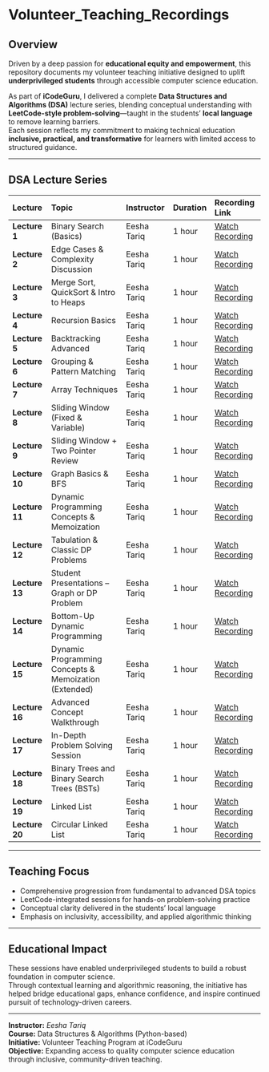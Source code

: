 # Volunteer_Teaching_Recordings

## Overview
Driven by a deep passion for **educational equity and empowerment**, this repository documents my volunteer teaching initiative designed to uplift **underprivileged students** through accessible computer science education.  

As part of **iCodeGuru**, I delivered a complete **Data Structures and Algorithms (DSA)** lecture series, blending conceptual understanding with **LeetCode-style problem-solving**—taught in the students’ **local language** to remove learning barriers.  
Each session reflects my commitment to making technical education **inclusive, practical, and transformative** for learners with limited access to structured guidance.

---

## DSA Lecture Series

| Lecture | Topic | Instructor | Duration | Recording Link |
|:--------|:-------|:------------|:----------|:----------------|
| **Lecture 1** | Binary Search (Basics) | Eesha Tariq | 1 hour | [Watch Recording](https://www.facebook.com/share/v/1AZ7xJrcMS/) |
| **Lecture 2** | Edge Cases & Complexity Discussion | Eesha Tariq | 1 hour | [Watch Recording](https://www.facebook.com/share/v/1YErUvBdKL/) |
| **Lecture 3** | Merge Sort, QuickSort & Intro to Heaps | Eesha Tariq | 1 hour | [Watch Recording](https://www.facebook.com/share/v/19FBd2ujus/) |
| **Lecture 4** | Recursion Basics | Eesha Tariq | 1 hour | [Watch Recording](https://www.facebook.com/share/v/1Anz4RdLaF/) |
| **Lecture 5** | Backtracking Advanced | Eesha Tariq | 1 hour | [Watch Recording](https://www.facebook.com/share/v/1KWhvSeciS/) |
| **Lecture 6** | Grouping & Pattern Matching | Eesha Tariq | 1 hour | [Watch Recording](https://web.facebook.com/share/v/1AhjvScxTU/) |
| **Lecture 7** | Array Techniques | Eesha Tariq | 1 hour | [Watch Recording](https://www.facebook.com/share/v/19kV2SNw6T/) |
| **Lecture 8** | Sliding Window (Fixed & Variable) | Eesha Tariq | 1 hour | [Watch Recording](https://www.facebook.com/share/v/1JkeQtZfZs/) |
| **Lecture 9** | Sliding Window + Two Pointer Review | Eesha Tariq | 1 hour | [Watch Recording](https://www.facebook.com/share/v/1AtRP3Ei8M/) |
| **Lecture 10** | Graph Basics & BFS | Eesha Tariq | 1 hour | [Watch Recording](https://fb.watch/AIrErQVlCB/) |
| **Lecture 11** | Dynamic Programming Concepts & Memoization | Eesha Tariq | 1 hour | [Watch Recording](https://www.facebook.com/share/v/19ncxmGJfi/) |
| **Lecture 12** | Tabulation & Classic DP Problems | Eesha Tariq | 1 hour | [Watch Recording](https://www.facebook.com/share/v/16p2jd3WCm/) |
| **Lecture 13** | Student Presentations – Graph or DP Problem | Eesha Tariq | 1 hour | [Watch Recording](https://www.facebook.com/share/v/16p2jd3WCm/) |
| **Lecture 14** | Bottom-Up Dynamic Programming | Eesha Tariq | 1 hour | [Watch Recording](https://www.facebook.com/share/v/19v9byLj7Q/) |
| **Lecture 15** | Dynamic Programming Concepts & Memoization (Extended) | Eesha Tariq | 1 hour | [Watch Recording](https://www.facebook.com/share/v/179ATSfx72/) |
| **Lecture 16** | Advanced Concept Walkthrough | Eesha Tariq | 1 hour | [Watch Recording](https://www.facebook.com/share/v/1ANXuYc39N/) |
| **Lecture 17** | In-Depth Problem Solving Session | Eesha Tariq | 1 hour | [Watch Recording](https://www.facebook.com/share/v/1MEtYC6XLH/) |
| **Lecture 18** | Binary Trees and Binary Search Trees (BSTs) | Eesha Tariq | 1 hour | [Watch Recording](https://www.youtube.com/live/lppfUuNRsxg) |
| **Lecture 19** | Linked List | Eesha Tariq | 1 hour | [Watch Recording](https://www.youtube.com/watch?v=CoDaV9xQeNc) |
| **Lecture 20** | Circular Linked List | Eesha Tariq | 1 hour | [Watch Recording](https://www.youtube.com/live/kYnTFtQBp3w?si=6Inh90adRrFqIYrA) |

---

## Teaching Focus
- Comprehensive progression from fundamental to advanced DSA topics  
- LeetCode-integrated sessions for hands-on problem-solving practice  
- Conceptual clarity delivered in the students’ local language  
- Emphasis on inclusivity, accessibility, and applied algorithmic thinking  

---

## Educational Impact
These sessions have enabled underprivileged students to build a robust foundation in computer science.  
Through contextual learning and algorithmic reasoning, the initiative has helped bridge educational gaps, enhance confidence, and inspire continued pursuit of technology-driven careers.

---

**Instructor:** *Eesha Tariq*  
**Course:** Data Structures & Algorithms (Python-based)  
**Initiative:** Volunteer Teaching Program at iCodeGuru  
**Objective:** Expanding access to quality computer science education through inclusive, community-driven teaching.
